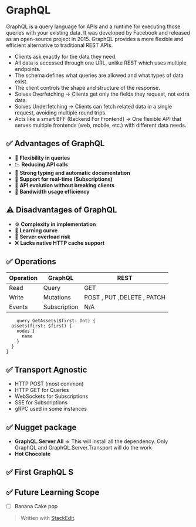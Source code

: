 # GraphQL
GraphQL is a query language for APIs and a runtime for executing those queries with your existing data. It was developed by Facebook and released as an open-source project in 2015. GraphQL provides a more flexible and efficient alternative to traditional REST APIs.

 - Clients ask exactly for the data they need.
 - All data is accessed through one URL, unlike REST which uses multiple endpoints.
 - The schema defines what queries are allowed and what types of data exist.
 - The client controls the shape and structure of the response.
 - Solves Overfetching → Clients get only the fields they request, not 		extra data.
 - Solves Underfetching → Clients can fetch related data in a single request, avoiding multiple round trips.
 - Acts like a smart BFF (Backend For Frontend) → One flexible API that serves multiple frontends (web, mobile, etc.) with different data needs.
 
 ## ✅ Advantages of GraphQL
 - 🔄 **Flexibility in queries**
 - 📉 **Reducing API calls**  
 - 🧾 **Strong typing and automatic documentation**  
 - 📡 **Support for real-time (Subscriptions)**  
 - 🚀 **API evolution without breaking clients**  
 - 📶 **Bandwidth usage efficiency**

 ## ⚠️ Disadvantages of GraphQL
 - ⚙️ **Complexity in implementation**  
 - 📘 **Learning curve**  
 - 🧠 **Server overload risk**  
 - ❌ **Lacks native HTTP cache support**
 
  ## ✅ Operations
  
|  Operation| GraphQL  | REST  | 
| - | - | - | 
| Read  | Query  | GET | 
| Write| Mutations | POST , PUT ,DELETE , PATCH | 
| Events | Subscription  | N/A | 

        query GetAssets($first: Int) {
      assets(first: $first) {
        nodes {
          name
        }
      }
    }
  ## ✅ Transport Agnostic
  -   HTTP POST (most common)
-   HTTP GET for Queries
-   WebSockets for Subscriptions
-   SSE for Subscriptions
-   gRPC used in some instances
 
 ## ✅ Nugget package 
 - **GraphQL.Server.All**  => This will install all the dependency. Only GraphQL and GraphQL.Server.Transport will do the work
 - **Hot Chocolate**
 
  ## ✅ First GraphQL S

 ## ✅ Future Learning Scope
 - [ ] Banana Cake pop



> Written with [StackEdit](https://stackedit.io/).
<!--stackedit_data:
eyJoaXN0b3J5IjpbOTY4NzU5NzI3LDQ5MDAyOTQ0MCw4OTc4Mj
Q1OTAsMTc4NDYyMDc5OSwxNzM0MTQ3MTk2LC01MDM4NzEyNzMs
NDE4ODU1MDcsODMwNjE4OTMzLDE3NzA0MTg5MDAsNzMwOTk4MT
E2XX0=
-->